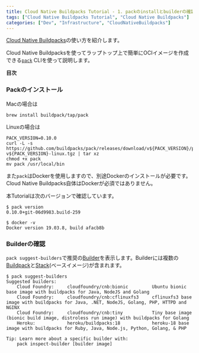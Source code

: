 ```yaml
---
title: Cloud Native Buildpacks Tutorial - 1. packのinstallとbuilderの確認
tags: ["Cloud Native Buildpacks Tutorial", "Cloud Native Buildpacks"]
categories: ["Dev", "Infrastructure", "CloudNativeBuildpacks"]
---
```


[Cloud Native Buildpacks](https://buildpacks.io/)の使い方を紹介します。

Cloud Native Buildpacksを使ってラップトップ上で簡単にOCIイメージを作成できる[`pack`](https://github.com/buildpacks/pack) CLIを使って説明します。

**目次**
<!-- toc -->

### Packのインストール

Macの場合は

```
brew install buildpack/tap/pack
```

Linuxの場合は

```
PACK_VERSION=0.10.0
curl -L -s https://github.com/buildpacks/pack/releases/download/v${PACK_VERSION}/pack-v${PACK_VERSION}-linux.tgz | tar xz
chmod +x pack
mv pack /usr/local/bin
```

また`pack`はDockerを使用しますので、別途Dockerのインストールが必要です。Cloud Native Buildpacks自体はDockerが必須ではありません。

本Tutorialは次のバージョンで確認しています。

```
$ pack version
0.10.0+git-06d9983.build-259

$ docker -v       
Docker version 19.03.8, build afacb8b
```

### Builderの確認

`pack suggest-builders`で推奨の[Builder](https://buildpacks.io/docs/concepts/components/builder/)を表示します。Builderには複数の[Buildpack](https://buildpacks.io/docs/concepts/components/buildpack/)と[Stack](https://buildpacks.io/docs/concepts/components/stack/)(ベースイメージ)が含まれます。

```
$ pack suggest-builders
Suggested builders:
	Cloud Foundry:     cloudfoundry/cnb:bionic         Ubuntu bionic base image with buildpacks for Java, NodeJS and Golang                           
	Cloud Foundry:     cloudfoundry/cnb:cflinuxfs3     cflinuxfs3 base image with buildpacks for Java, .NET, NodeJS, Golang, PHP, HTTPD and NGINX     
	Cloud Foundry:     cloudfoundry/cnb:tiny           Tiny base image (bionic build image, distroless run image) with buildpacks for Golang          
	Heroku:            heroku/buildpacks:18            heroku-18 base image with buildpacks for Ruby, Java, Node.js, Python, Golang, & PHP            

Tip: Learn more about a specific builder with:
	pack inspect-builder [builder image]
```
